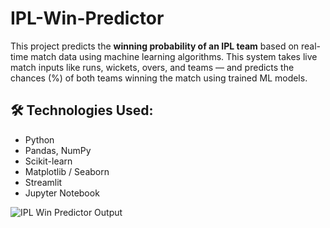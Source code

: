 # IPL-Win-Predictor
This project predicts the **winning probability of an IPL team** based on real-time match data using machine learning algorithms.
This system takes live match inputs like runs, wickets, overs, and teams — and predicts the chances (%) of both teams winning the match using trained ML models.

## 🛠️ Technologies Used:
- Python
- Pandas, NumPy
- Scikit-learn
- Matplotlib / Seaborn
- Streamlit
- Jupyter Notebook 


![IPL Win Predictor Output]("C:\Users\vp729\OneDrive\Desktop\DEVA\output.png")
